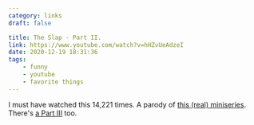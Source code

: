 ```yaml
---
category: links
draft: false

title: The Slap - Part II.
link: https://www.youtube.com/watch?v=hHZvUeAdzeI
date: 2020-12-19 18:31:36
tags:
    - funny
    - youtube
    - favorite things
---
```


I must have watched this 14,221 times. A parody of [this (real) miniseries](https://en.wikipedia.org/wiki/The_Slap_(American_miniseries)). There's [a Part III](https://www.youtube.com/watch?v=Bcz5EerwXdo) too.
